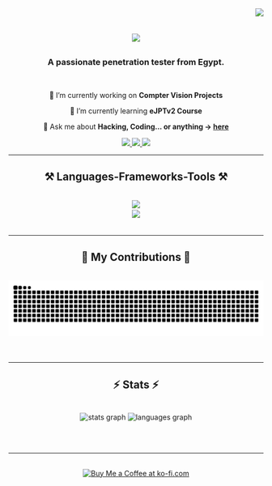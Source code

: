 <img align="right" src="https://visitor-badge.laobi.icu/badge?page_id=Abdelrahman0Sayed.Abdelrahman0Sayed" />

<h1 align="center">
    <img src="https://readme-typing-svg.herokuapp.com/?font=Righteous&size=35&center=true&vCenter=true&width=500&height=70&duration=4000&lines=Hi+There!+👋;+I'm+Abdelrahman!;" />
</h1>

<h3 align="center">A passionate penetration tester from Egypt.</h3>

<br/>

<div align="center">
 
🔭 I’m currently working on **Compter Vision Projects**
 
🌱 I’m currently learning **eJPTv2 Course**

💬 Ask me about **Hacking, Coding... or anything -> [here](https://github.com/Abdelrahman0Sayed/Abdelrahman0Sayed/issues/4)**


 </div>
 
<div align="center"> 
  <a href="mailto:abdelrahmansayed880@gmail.com">
    <img src="https://img.shields.io/badge/Gmail-333333?style=for-the-badge&logo=gmail&logoColor=red" />
  </a>
  <a href="https://www.linkedin.com/in/abdelrahman-sayed-94aa62248/" target="_blank">
    <img src="https://img.shields.io/badge/LinkedIn-0077B5?style=for-the-badge&logo=linkedin&logoColor=white" target="_blank" />
  </a>
  <a href="https://Abdelrahman0Sayed.github.io" target="_blank">
     <img src="https://img.shields.io/badge/Portfolio-FF5722?style=for-the-badge&logo=safari&logoColor=white" target="_blank" /> 
  </a>
</div>

 <hr/>
 
<h2 align="center">⚒️ Languages-Frameworks-Tools ⚒️</h2>
<br/>
<div align="center">
    <img src="https://skillicons.dev/icons?i=python,bootstrap,html,css,visualstudio,vscode,github,git" /><br>
    <img src="https://skillicons.dev/icons?i=javascript,cpp,cs,dotnet,bash,powershell,postgres,linux,replit" />
</div>

<br/>
<hr/>

<div align="center">
  <h2>🐍 My Contributions 🐍</h2>
  <br>
  <img alt="my contributions" src="https://raw.githubusercontent.com/Abdelrahman0Sayed/Abdelrahman0Sayed/output/github-contribution-grid-snake-dark.svg" />
  <br/><br/><br/>
</div>

<hr/>

<h2 align="center">⚡ Stats ⚡</h2>
<br>
<div align="center">
  <img src="https://github-readme-stats.vercel.app/api?username=Abdelrahman0Sayed&hide_title=false&hide_rank=false&show_icons=true&include_all_commits=true&count_private=true&disable_animations=false&theme=dracula&locale=en&hide_border=false" height="150" alt="stats graph"  />
  <img src="https://github-readme-stats.vercel.app/api/top-langs?username=Abdelrahman0Sayed&locale=en&hide_title=false&layout=compact&card_width=320&langs_count=5&theme=dracula&hide_border=false" height="150" alt="languages graph"  />
</div>


<br/><br/>

<hr/>

<br/>

<div align="center">
<a href='https://ko-fi.com/axlucifer' target='_blank'><img height='64' style='border:0px;height:64px;' src='https://storage.ko-fi.com/cdn/kofi1.png?v=3' border='0' alt='Buy Me a Coffee at ko-fi.com' /></a>
</div>

<br/>
